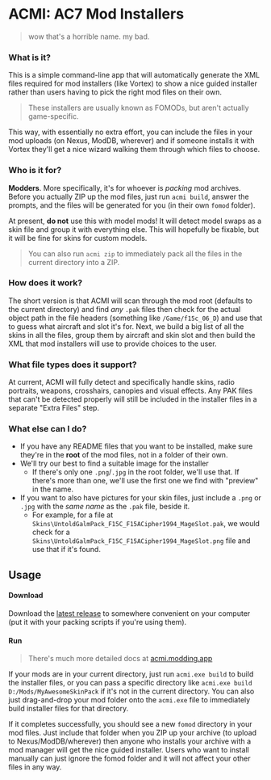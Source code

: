 # ACMI: AC7 Mod Installers

> wow that's a horrible name. my bad.

### What is it?

This is a simple command-line app that will automatically generate the XML files required for mod installers (like Vortex) to show a nice guided installer rather than users having to pick the right mod files on their own.

> These installers are usually known as FOMODs, but aren't actually game-specific.

This way, with essentially no extra effort, you can include the files in your mod uploads (on Nexus, ModDB, wherever) and if someone installs it with Vortex they'll get a nice wizard walking them through which files to choose.

### Who is it for?

**Modders**. More specifically, it's for whoever is _packing_ mod archives. Before you actually ZIP up the mod files, just run `acmi build`, answer the prompts, and the files will be generated for you (in their own `fomod` folder).

At present, **do not** use this with model mods! It will detect model swaps as a skin file and group it with everything else. This will hopefully be fixable, but it will be fine for skins for custom models.

> You can also run `acmi zip` to immediately pack all the files in the current directory into a ZIP.

### How does it work?

The short version is that ACMI will scan through the mod root (defaults to the current directory) and find _any_ `.pak` files then check for the actual object path in the file headers (something like `/Game/f15c_06_D`) and use that to guess what aircraft and slot it's for. Next, we build a big list of all the skins in all the files, group them by aircraft and skin slot and then build the XML that mod installers will use to provide choices to the user.

### What file types does it support?

At current, ACMI will fully detect and specifically handle skins, radio portraits, weapons, crosshairs, canopies and visual effects. Any PAK files that can't be detected properly will still be included in the installer files in a separate "Extra Files" step.

### What else can I do?

- If you have any README files that you want to be installed, make sure they're in the **root** of the mod files, not in a folder of their own.
- We'll try our best to find a suitable image for the installer
  - If there's only one `.png`/`.jpg` in the root folder, we'll use that. If there's more than one, we'll use the first one we find with "preview" in the name.
- If you want to also have pictures for your skin files, just include a `.png` or `.jpg` with the _same name_ as the `.pak` file, beside it.
  - For example, for a file at `Skins\UntoldGalmPack_F15C_F15ACipher1994_MageSlot.pak`, we would check for a `Skins\UntoldGalmPack_F15C_F15ACipher1994_MageSlot.png` file and use that if it's found.

## Usage

#### Download

Download the [latest release](https://github.com/agc93/acmi/releases) to somewhere convenient on your computer (put it with your packing scripts if you're using them).

#### Run

> There's much more detailed docs at [acmi.modding.app](https://acmi.modding.app/)

If your mods are in your current directory, just run `acmi.exe build` to build the installer files, or you can pass a specific directory like `acmi.exe build D:/Mods/MyAwesomeSkinPack` if it's not in the current directory. You can also just drag-and-drop your mod folder onto the `acmi.exe` file to immediately build installer files for that directory.

If it completes successfully, you should see a new `fomod` directory in your mod files. Just include that folder when you ZIP up your archive (to upload to Nexus/ModDB/wherever) then anyone who installs your archive with a mod manager will get the nice guided installer. Users who want to install manually can just ignore the fomod folder and it will not affect your other files in any way.
